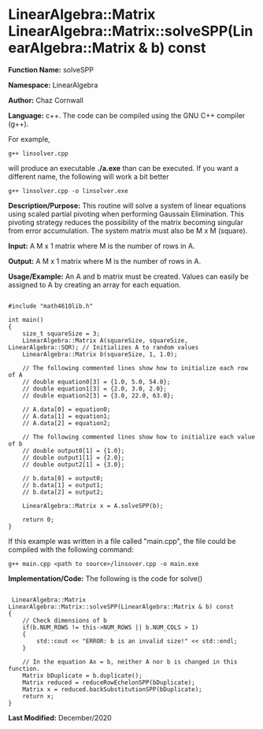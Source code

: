 # LinearAlgebra::Matrix LinearAlgebra::Matrix::solveSPP(LinearAlgebra::Matrix & b) const

**Function Name:**           solveSPP

**Namespace:**               LinearAlgebra

**Author:** Chaz Cornwall

**Language:** c++. The code can be compiled using the GNU C++ compiler (g++).

For example,

    g++ linsolver.cpp 

will produce an executable **./a.exe** than can be executed. If you want a different name, the following will work a bit
better

    g++ linsolver.cpp -o linsolver.exe

**Description/Purpose:** This routine will solve a system of linear equations using scaled partial pivoting when performing Gaussain Elimination. This pivoting strategy reduces the possibility of the matrix becoming singular from error accumulation. The system matrix must also be M x M (square).

**Input:** A M x 1 matrix where M is the number of rows in A.

**Output:** A M x 1 matrix where M is the number of rows in A.

**Usage/Example:** An A and b matrix must be created. Values can easily be assigned to A by creating an array for each equation. 

<pre><code> 
#include "math4610lib.h" 

int main()
{
    size_t squareSize = 3;
    LinearAlgebra::Matrix A(squareSize, squareSize, LinearAlgebra::SQR); // Initializes A to random values
    LinearAlgebra::Matrix b(squareSize, 1, 1.0);
    
    // The following commented lines show how to initialize each row of A
    // double equation0[3] = {1.0, 5.0, 54.0};
    // double equation1[3] = {2.0, 3.0, 2.0};
    // double equation2[3] = {3.0, 22.0, 63.0};
    
    // A.data[0] = equation0;
    // A.data[1] = equation1;
    // A.data[2] = equation2;
    
    // The following commented lines show how to initialize each value of b
    // double output0[1] = {1.0};
    // double output1[1] = {2.0};
    // double output2[1] = {3.0};
    
    // b.data[0] = output0;
    // b.data[1] = output1;
    // b.data[2] = output2;
   
    LinearAlgebra::Matrix x = A.solveSPP(b);
    
    return 0;
}
</pre></code>

If this example was written in a file called "main.cpp", the file could be compiled with the following command:

    g++ main.cpp <path to source>/linsover.cpp -o main.exe

**Implementation/Code:** The following is the code for solve()

<pre><code>
 LinearAlgebra::Matrix LinearAlgebra::Matrix::solveSPP(LinearAlgebra::Matrix & b) const
{
    // Check dimensions of b
    if(b.NUM_ROWS != this->NUM_ROWS || b.NUM_COLS > 1)
    {
        std::cout << "ERROR: b is an invalid size!" << std::endl;
    }

    // In the equation Ax = b, neither A nor b is changed in this function. 
    Matrix bDuplicate = b.duplicate();
    Matrix reduced = reduceRowEchelonSPP(bDuplicate); 
    Matrix x = reduced.backSubstitutionSPP(bDuplicate);
    return x;
}
</pre></code>

**Last Modified:** December/2020


